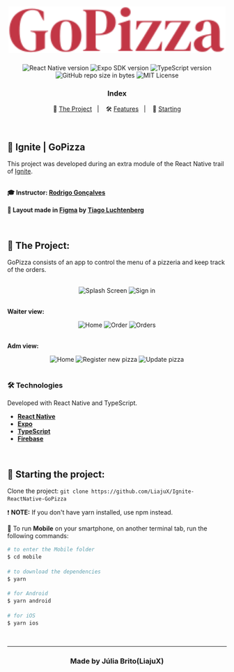 <h1 align="center">
  <br>
  <img src="./src/assets/logo.svg" alt="RentX" width="500px">
</h1>

<p align="center">  
  <img alt="React Native version" src="https://img.shields.io/badge/React_Native-v0.64.3-60dafb?style=flat&logoColor=60dafb&logo=react">
  
  <img alt="Expo SDK version" src="https://img.shields.io/badge/Expo-v44.0.2-blue?style=flat&logo=expo">

  <img alt="TypeScript version" src="https://img.shields.io/badge/TypeScript-v4.3.5-007acc?style=flat&logoColor=007acc&logo=typescript">

  <br>
  
  <img alt="GitHub repo size in bytes" src="https://img.shields.io/github/repo-size/LiajuX/Ignite-ReactNative-GoPizza?color=green">
    
  <img alt="MIT License" src="https://img.shields.io/github/license/LiajuX/Ignite-ReactNative-GoPizza">
</p>

<h3 align="center">
  Index
</h3>

<p align="center">
  🍕 <a href="#%EF%B8%8F-the-project">The Project</a>&nbsp;&nbsp;&nbsp;|&nbsp;&nbsp;&nbsp;
  🛠 <a href="#-technologies">Features</a>&nbsp;&nbsp;&nbsp;|&nbsp;&nbsp;&nbsp;
  🏁 <a href="#-starting-the-project">Starting</a>
</p>

<br>

## 🚀 Ignite | GoPizza 
This project was developed during an extra module of the React Native trail of [Ignite](https://rocketseat.com.br/ignite).
<br><br>

**🎓  Instructor: [Rodrigo Gonçalves](https://br.linkedin.com/in/rodrigo-gon%C3%A7alves-santana)**<br><br>
**🎨  Layout made in [Figma](https://www.figma.com/) by [Tiago Luchtenberg](https://www.instagram.com/tiagoluchtenberg/)**<br>

<br> 

## 🍕  The Project:

GoPizza consists of an app to control the menu of a pizzeria and keep track of the orders.

<br>
<div align="center">
  <img src="https://user-images.githubusercontent.com/53796370/167691617-c0a72650-b443-42c3-a640-7018ce8a414d.png" alt="Splash Screen" width="250">
  <img src="https://user-images.githubusercontent.com/53796370/167691628-4fd47469-c1c5-42f2-acc3-37362cac4a5d.png" alt="Sign in" width="250">
</div>

<br>

**Waiter view:**

<div align="center">
  <img src="https://user-images.githubusercontent.com/53796370/167692067-5135392e-5764-4ce4-8e81-1563f9707a25.png" alt="Home" width="250">
  <img src="https://user-images.githubusercontent.com/53796370/167692069-451ec7e3-e13e-419c-ae46-04f21f1c02b4.png" alt="Order" width="250">
  <img src="https://user-images.githubusercontent.com/53796370/167692059-2b7f395a-06e8-4b28-b4cf-3c54c0a8fba6.png" alt="Orders" width="250">
</div>
<br>

**Adm view:**

<div align="center">
  <img src="https://user-images.githubusercontent.com/53796370/167692503-709cdc0c-3c3e-4bcf-be69-67ff6b23e120.png" alt="Home" width="273">
  <img src="https://user-images.githubusercontent.com/53796370/167692506-8d107ad2-45d3-4cff-8da2-c85a3d30e02f.png" alt="Register new pizza" width="250">
  <img src="https://user-images.githubusercontent.com/53796370/167692508-4d699780-b4bb-44c5-8353-69db92933b37.png" alt="Update pizza" width="250">
</div>
<br>

### 🛠 Technologies
Developed with React Native and TypeScript.

- **[React Native](https://reactnative.dev/)**
- **[Expo](https://expo.io/)**
- **[TypeScript](https://www.typescriptlang.org/)**
- **[Firebase](https://firebase.google.com/)**
<br>

## 🏁 Starting the project:

Clone the project: `git clone https://github.com/LiajuX/Ignite-ReactNative-GoPizza`

❗ **NOTE:** If you don't have yarn installed, use npm instead.
<br>

📱 To run **Mobile** on your smartphone, on another terminal tab, run the following commands:

````zsh
# to enter the Mobile folder
$ cd mobile

# to download the dependencies
$ yarn

# for Android
$ yarn android

# for iOS
$ yarn ios
````

<br>

---

<h3 align="center" >
  Made by Júlia Brito(LiajuX)
</h3>
